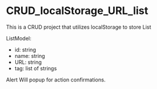 # CRUD_localStorage_URL_list
This is a CRUD project that utilizes localStorage to store List

ListModel:
- id: string
- name: string
- URL: string
- tag: list of strings

Alert Will popup for action confirmations.
